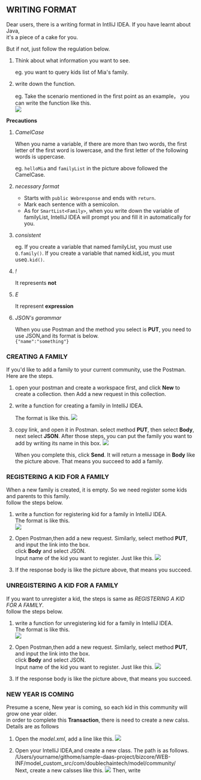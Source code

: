 
## WRITING FORMAT ##

Dear users, there is a writing format in IntlliJ IDEA. If you have learnt about Java,  
it's a piece of a cake for you.  

But if not, just follow the regulation below. 


1. Think about what information you want to see.  

    eg. you want to query kids list of Mia's family. 


2. write down the function. 

    eg. Take the scenario mentioned in the first point as an example， you can write the function like this.  
    ![](images/P-1.png)
    



**Precautions**
    
1. *CamelCase*

    When you name a variable, if there are more than two words, the first letter of the first word is lowercase, and the first letter of the following words is uppercase.  
    
    eg. `helloMia` and `familyList` in the picture above followed the CamelCase.  
      
2. *necessary format*  
    
    + Starts with `public Webresponse` and ends with `return`. 
    + Mark each sentence with a semicolon. 
    + As for `SmartList<Family>`, when you write down the variable of familyList, IntelliJ IDEA will prompt you and fill it in automatically for you.  
    

3. *consistent*  

    eg. If you create a variable that named familyList, you must use `Q.family()`. 
    If you create a variable that named kidList, you must use`Q.kid()`. 
    

4. *!*
    
    It represents **not**
    
    
    
5. *E*
    
    It represent **expression**

6. *JSON's garammar*
    
    When you use Postman and the method you select is **PUT**, you need to use JSON,and its format is below.  
    `{"name":"something"}`
    
         
    
    
    
    
    
    
    
### CREATING A FAMILY ###

If you'd like to add a family to your current community, use the Postman.  
Here are the steps.  

1. open your postman and create a workspace first, and click **New** to create a collection. 
    then Add a new request in this collection. 

2. write a function for creating a family in IntelliJ IDEA. 
    
   The format is like this.
   ![](images/P-2.png)
   
3. copy link, and open it in Postman. 
    select method **PUT**, then select **Body**, next select **JSON**. 
    After those steps, you can put the family you want to add by writing its name in this box. 
    ![](images/P-3.png)
    
    When you complete this, click **Send**. It will return a message in **Body** like the picture above. That means you succeed to add a family. 
    
    
    
    
### REGISTERING A KID FOR A FAMILY ###

When a new family is created, it is empty. So we need register some kids and parents to this family.  
follow the steps below.  

1. write a function for registering kid for a family in IntelliJ IDEA.  
    The format is like this.  
    ![](images/FP-4.png)

2. Open Postman,then add a new request. Similarly, select method **PUT**, and input the link into the box.  
    click **Body** and select JSON.  
    Input name of the kid you want to register. Just like this. 
    ![](images/FP-5.png)
    
3. If the response body is like the picture above, that means you succeed. 





 

    

### UNREGISTERING A KID FOR A FAMILY ###

If you want to unregister a kid, the steps is same as *REGISTERING A KID FOR A FAMILY*.    
follow the steps below.  

1. write a function for unregistering kid for a family in IntelliJ IDEA.  
    The format is like this.  
    ![](images/FP-6.png)

2. Open Postman,then add a new request. Similarly, select method **PUT**, and input the link into the box.  
    click **Body** and select JSON.  
    Input name of the kid you want to register. Just like this. 
    ![](images/FP-7.png)
    
3. If the response body is like the picture above, that means you succeed. 







### NEW YEAR IS COMING ###

Presume a scene, New year is coming, so each kid in this community will grow one year older.  
in order to complete this **Transaction**, there is need to create a new calss.  
Details are as follows


1. Open the *model.xml*, add a line like this. 
    ![](images/FP-9.png)

2. Open your IntelliJ IDEA,and create a new class. The path is as follows.  
    /Users/yourname/githome/sample-daas-project/bizcore/WEB-INF/model_custom_src/com/doublechaintech/model/community/  
    Next, create a new calsses like this. 
    ![](images/FP-8.png)
    Then, write 


